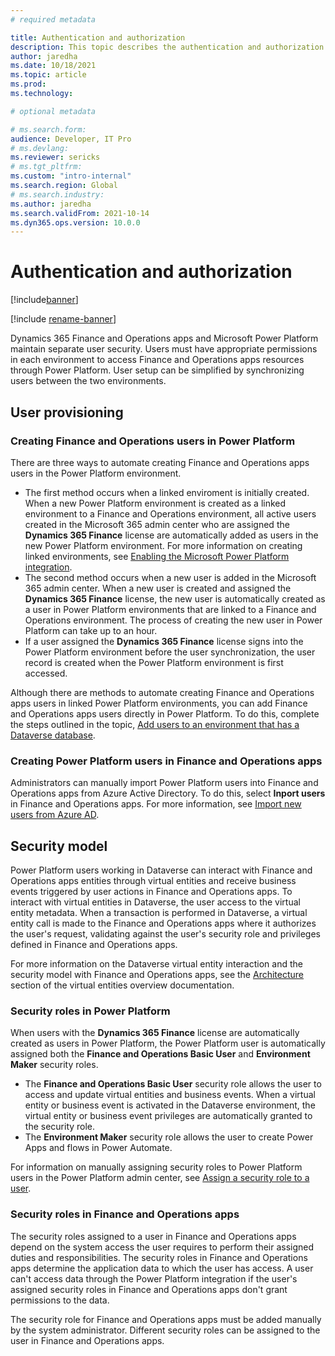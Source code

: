 ```yaml
---
# required metadata

title: Authentication and authorization
description: This topic describes the authentication and authorization models for user synchronization and permissions between Dynamics 365 Finance and Operations apps and Power Platform. 
author: jaredha
ms.date: 10/18/2021
ms.topic: article
ms.prod:
ms.technology: 

# optional metadata

# ms.search.form:
audience: Developer, IT Pro
# ms.devlang: 
ms.reviewer: sericks
# ms.tgt_pltfrm: 
ms.custom: "intro-internal"
ms.search.region: Global
# ms.search.industry:
ms.author: jaredha
ms.search.validFrom: 2021-10-14
ms.dyn365.ops.version: 10.0.0
---
```

# Authentication and authorization

[!include[banner](../includes/banner.md)]

[!include [rename-banner](~/includes/cc-data-platform-banner.md)]

Dynamics 365 Finance and Operations apps and Microsoft Power Platform maintain separate user security. Users must have appropriate permissions in each environment to access Finance and Operations apps resources through Power Platform. User setup can be simplified by synchronizing users between the two environments.

## User provisioning

### Creating Finance and Operations users in Power Platform

There are three ways to automate creating Finance and Operations apps users in the Power Platform environment.

- The first method occurs when a linked enviroment is initially created. When a new Power Platform environment is created as a linked environment to a Finance and Operations environment, all active users created in the Microsoft 365 admin center who are assigned the **Dynamics 365 Finance** license are automatically added as users in the new Power Platform environment. For more information on creating linked environments, see [Enabling the Microsoft Power Platform integration](./enable-power-platform-integration.md). 
- The second method occurs when a new user is added in the Microsoft 365 admin center. When a new user is created and assigned the **Dynamics 365 Finance** license, the new user is automatically created as a user in Power Platform environments that are linked to a Finance and Operations environment. The process of creating the new user in Power Platform can take up to an hour. 
- If a user assigned the **Dynamics 365 Finance** license signs into the Power Platform environment before the user synchronization, the user record is created when the Power Platform environment is first accessed.

Although there are methods to automate creating Finance and Operations apps users in linked Power Platform environments, you can add Finance and Operations apps users directly in Power Platform. To do this, complete the steps outlined in the topic, [Add users to an environment that has a Dataverse database](/power-platform/admin/add-users-to-environment#add-users-to-an-environment-that-has-a-dataverse-database).

### Creating Power Platform users in Finance and Operations apps

Administrators can manually import Power Platform users into Finance and Operations apps from Azure Active Directory. To do this, select **Inport users** in Finance and Operations apps. For more information, see [Import new users from Azure AD](../sysadmin/tasks/create-new-users#import-new-users-from-azure-ad).

## Security model

Power Platform users working in Dataverse can interact with Finance and Operations apps entities through virtual entities and receive business events triggered by user actions in Finance and Operations apps. To interact with virtual entities in Dataverse, the user access to the virtual entity metadata. When a transaction is performed in Dataverse, a virtual entity call is made to the Finance and Operations apps where it authorizes the user's request, validating against the user's security role and privileges defined in Finance and Operations apps.

For more information on the Dataverse virtual entity interaction and the security model with Finance and Operations apps, see the [Architecture](./virtual-entities-overview) section of the virtual entities overview documentation.

### Security roles in Power Platform

When users with the **Dynamics 365 Finance** license are automatically created as users in Power Platform, the Power Platform user is automatically assigned both the **Finance and Operations Basic User** and **Environment Maker** security roles.

- The **Finance and Operations Basic User** security role allows the user to access and update virtual entities and business events. When a virtual entity or business event is activated in the Dataverse environment, the virtual entity or business event privileges are automatically granted to the security role.
- The **Environment Maker** security role allows the user to create Power Apps and flows in Power Automate. 

For information on manually assigning security roles to Power Platform users in the Power Platform admin center, see [Assign a security role to a user](/power-platform/admin/assign-security-roles).

### Security roles in Finance and Operations apps

The security roles assigned to a user in Finance and Operations apps depend on the system access the user requires to perform their assigned duties and responsibilities. The security roles in Finance and Operations apps determine the application data to which the user has access. A user can't access data through the Power Platform integration if the user's assigned security roles in Finance and Operations apps don't grant permissions to the data.

The security role for Finance and Operations apps must be added manually by the system administrator. Different security roles can be assigned to the user in Finance and Operations apps.

